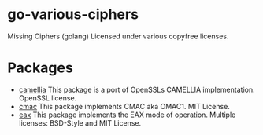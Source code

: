 # go-various-ciphers
Missing Ciphers (golang) Licensed under various copyfree licenses.

# Packages

- [camellia](http://godoc.org/github.com/mad-day/go-various-ciphers/camellia) This package is a port of OpenSSLs CAMELLIA implementation. OpenSSL license.
- [cmac](http://godoc.org/github.com/mad-day/go-various-ciphers/crypto/cmac) This package implements CMAC aka OMAC1. MIT License.
- [eax](http://godoc.org/github.com/mad-day/go-various-ciphers/crypto/eax) This package implements the EAX mode of operation. Multiple licenses: BSD-Style and MIT License.

